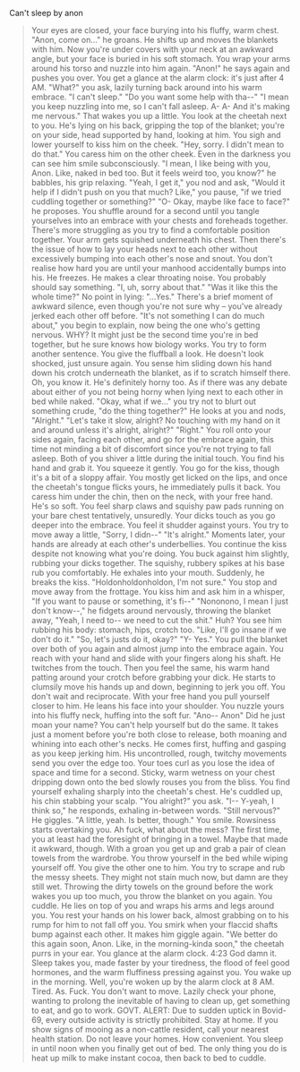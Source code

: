 Can't sleep by anon

>Your eyes are closed, your face burying into his fluffy, warm chest.
>"Anon, come on..." he groans.
>He shifts up and moves the blankets with him.
>Now you're under covers with your neck at an awkward angle, but your face is buried in his soft stomach.
>You wrap your arms around his torso and nuzzle into him again.
>"Anon!" he says again and pushes you over.
>You get a glance at the alarm clock: it's just after 4 AM.
>"What?" you ask, lazily turning back around into his warm embrace.
>"I can't sleep."
>"Do you want some help with tha--"
>"I mean you keep nuzzling into me, so I can't fall asleep. A- A- And it's making me nervous."
>That wakes you up a little. You look at the cheetah next to you.
>He's lying on his back, gripping the top of the blanket; you're on your side, head supported by hand, looking at him.
>You sigh and lower yourself to kiss him on the cheek.
>"Hey, sorry. I didn't mean to do that."
>You caress him on the other cheek. Even in the darkness you can see him smile subconsciously.
>"I mean, I like being with you, Anon. Like, naked in bed too. But it feels weird too, you know?" he babbles, his grip relaxing.
>"Yeah, I get it," you nod and ask, "Would it help if I didn't push on you that much? Like," you pause, "if we tried cuddling together or something?"
>"O- Okay, maybe like face to face?" he proposes.
>You shuffle around for a second until you tangle yourselves into an embrace with your chests and foreheads together.
>There's more struggling as you try to find a comfortable position together.
>Your arm gets squished underneath his chest.
>Then there's the issue of how to lay your heads next to each other without excessively bumping into each other's nose and snout.
>You don't realise how hard you are until your manhood accidentally bumps into his.
>He freezes.
>He makes a clear throating noise.
>You probably should say something.
>"I, uh, sorry about that."
>"Was it like this the whole time?"
>No point in lying:
>"...Yes."
>There's a brief moment of awkward silence, even though you're not sure why – you've already jerked each other off before.
>"It's not something I can do much about," you begin to explain, now being the one who's getting nervous.
>WHY? It might just be the second time you're in bed together, but he sure knows how biology works.
>You try to form another sentence. You give the fluffball a look. He doesn't look shocked, just unsure again.
>You sense him sliding down his hand down his crotch underneath the blanket, as if to scratch himself there.
>Oh, you know it. He's definitely horny too.
>As if there was any debate about either of you not being horny when lying next to each other in bed while naked.
>"Okay, what if we..." you try not to blurt out something crude, "do the thing together?"
>He looks at you and nods, "Alright."
>"Let's take it slow, alright? No touching with my hand on it and around unless it's alright, alright?"
>"Right."
>You roll onto your sides again, facing each other, and go for the embrace again, this time not minding a bit of discomfort since you're not trying to fall asleep.
>Both of you shiver a little during the initial touch.
>You find his hand and grab it. You squeeze it gently.
>You go for the kiss, though it's a bit of a sloppy affair. You mostly get licked on the lips, and once the cheetah's tongue flicks yours, he immediately pulls it back.
>You caress him under the chin, then on the neck, with your free hand. He's so soft.
>You feel sharp claws and squishy paw pads running on your bare chest tentatively, unsuredly.
>Your dicks touch as you go deeper into the embrace.
>You feel it shudder against yours.
>You try to move away a little, "Sorry, I didn--"
>"It's alright."
>Moments later, your hands are already at each other's underbellies.
>You continue the kiss despite not knowing what you're doing.
>You buck against him slightly, rubbing your dicks together.
>The squishy, rubbery spikes at his base rub you comfortably.
>He exhales into your mouth.
>Suddenly, he breaks the kiss.
>"Holdonholdonholdon, I'm not sure."
>You stop and move away from the frottage. You kiss him and ask him in a whisper,
>"If you want to pause or something, it's fi--"
>"Nononono, I mean I just don't know--," he fidgets around nervously, throwing the blanket away, "Yeah, I need to-- we need to cut the shit."
>Huh?
>You see him rubbing his body: stomach, hips, crotch too.
>"Like, I'll go insane if we don't do it."
>"So, let's justs do it, okay?"
>"Y- Yes."
>You pull the blanket over both of you again and almost jump into the embrace again.
>You reach with your hand and slide with your fingers along his shaft. He twitches from the touch.
>Then you feel the same, his warm hand patting around your crotch before grabbing your dick.
>He starts to clumsily move his hands up and down, beginning to jerk you off.
>You don't wait and reciprocate.
>With your free hand you pull yourself closer to him.
>He leans his face into your shoulder.
>You nuzzle yours into his fluffy neck, huffing into the soft fur.
>"Ano-- Anon"
>Did he just moan your name?
>You can't help yourself but do the same.
>It takes just a moment before you're both close to release, both moaning and whining into each other's necks.
>He comes first, huffing and gasping as you keep jerking him.
>His uncontrolled, rough, twitchy movements send you over the edge too.
>Your toes curl as you lose the idea of space and time for a second.
>Sticky, warm wetness on your chest dripping down onto the bed slowly rouses you from the bliss.
>You find yourself exhaling sharply into the cheetah's chest.
>He's cuddled up, his chin stabbing your scalp.
>"You alright?" you ask.
>"I-- Y-yeah, I think so," he responds, exhaling in-between words.
>"Still nervous?"
>He giggles. "A little, yeah. Is better, though."
>You smile. Rowsiness starts overtaking you.
>Ah fuck, what about the mess?
>The first time, you at least had the foresight of bringing in a towel.
>Maybe that made it awkward, though.
>With a groan you get up and grab a pair of clean towels from the wardrobe.
>You throw yourself in the bed while wiping yourself off. You give the other one to him.
>You try to scrape and rub the messy sheets.
>They might not stain much now, but damn are they still wet.
>Throwing the dirty towels on the ground before the work wakes you up too much, you throw the blanket on you again.
>You cuddle. He lies on top of you and wraps his arms and legs around you.
>You rest your hands on his lower back, almost grabbing on to his rump for him to not fall off you.
>You smirk when your flaccid shafts bump against each other. It makes him giggle again.
>"We better do this again soon, Anon. Like, in the morning-kinda soon," the cheetah purrs in your ear.
>You glance at the alarm clock.
>4:23
>God damn it.
>Sleep takes you, made faster by your tiredness, the flood of feel good hormones, and the warm fluffiness pressing against you.
>You wake up in the morning.
>Well, you're woken up by the alarm clock at 8 AM.
>Tired. As. Fuck.
>You don't want to move.
>Lazily check your phone, wanting to prolong the inevitable of having to clean up, get something to eat, and go to work.
>GOVT. ALERT:
>Due to sudden uptick in Bovid-69, every outside activity is strictly prohibited. Stay at home. If you show signs of mooing as a non-cattle resident, call your nearest health station. Do not leave your homes.
>How convenient.
>You sleep in until noon when you finally get out of bed.
>The only thing you do is heat up milk to make instant cocoa, then back to bed to cuddle.